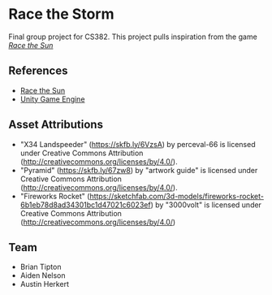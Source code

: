 # Race the Storm 

Final group project for CS382.
This project pulls inspiration from the game [*Race the Sun*](https://store.steampowered.com/app/253030/Race_The_Sun/)

## References
- [Race the Sun](https://store.steampowered.com/app/253030/Race_The_Sun/)
- [Unity Game Engine](https://unity.com/)

## Asset Attributions
- "X34 Landspeeder" (https://skfb.ly/6VzsA) by perceval-66 is licensed under Creative Commons Attribution (http://creativecommons.org/licenses/by/4.0/).
- "Pyramid" (https://skfb.ly/67zw8) by "artwork guide" is licensed under Creative Commons Attribution (http://creativecommons.org/licenses/by/4.0/).
- "Fireworks Rocket" (https://sketchfab.com/3d-models/fireworks-rocket-6b1eb78d8ad34301bc1d47021c6023ef) by "3000volt" is licensed under Creative Commons Attribution (http://creativecommons.org/licenses/by/4.0/)

## Team
- Brian Tipton
- Aiden Nelson
- Austin Herkert 
